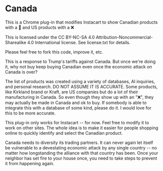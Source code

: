 # Canada
This is a Chrome plug-in that modifies Instacart to show Canadian products with a 🍁 and US products with a ❌

This is licensed under the CC BY-NC-SA 4.0 Attribution-Noncommercial-Sharealike 4.0 International license. See license.txt for details.

Please feel free to fork this code, improve it, etc.

This is a response to Trump's tariffs against Canada. But once we're doing it, why not buy keep buying Canadian even once the economic attack on Canada is over?

The list of products was created using a variety of databases, AI inquiries, and personal research. DO NOT ASSUME IT IS ACCURATE. 
Some products, like Kirkland brand or Kraft, are US companies but do a lot of their manufacturing in Canada. So even though they show up with an "❌", 
they may actually be made in Canada and ok to buy. If somebody is able to integrate this with a database of some kind, please do it.
I would love for this to be more accurate.

This plug-in only works for Instacart -- for now. Feel free to modify it to work on other sites. The whole idea is to
make it easier for people shopping online to quickly identify and select the Canadian product.

Canada needs to diversity its trading partners. It can never again let itself be vulnerable to a devestating economic attack by any single country -- 
no matter how longstanding the alliance with that country has been. Once your neighbor has set fire to your house once,
you need to take steps to prevent it from happening again.
